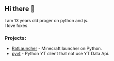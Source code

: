 ## Hi there 👋
I am 13 years old proger on python and js.<br />
I love foxes.

### Projects:
* [RatLauncher](https://github.com/thisisignitedoreo/ratlauncher) - Minecraft launcher on Python.
* [pyyt](https://github.com/thisisignitedoreo/pyyt) - Python YT client that not use YT Data Api.
